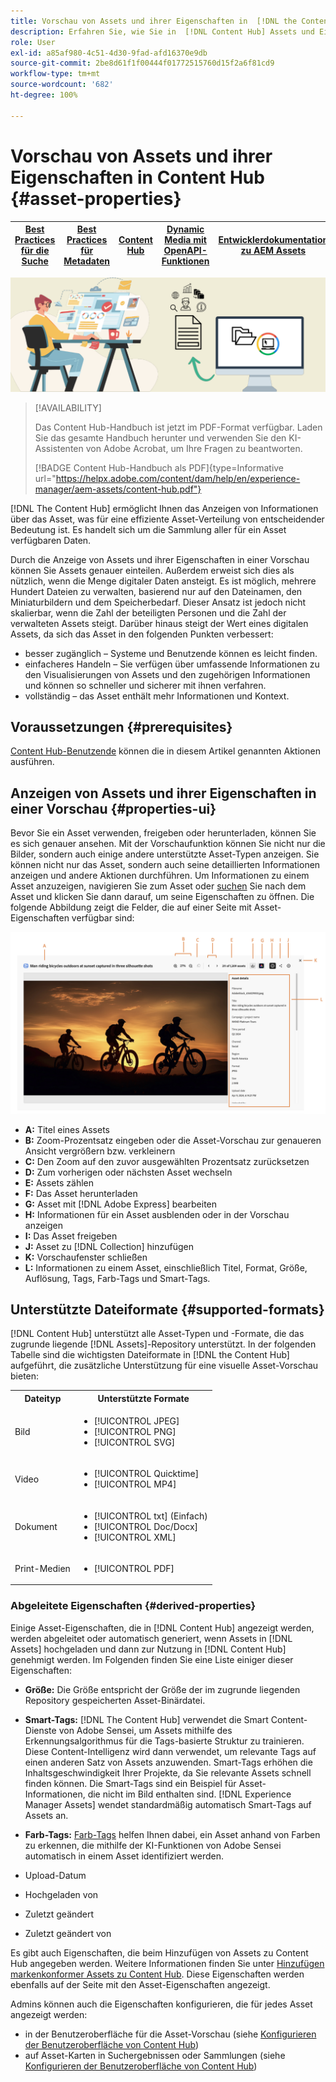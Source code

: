 ```yaml
---
title: Vorschau von Assets und ihrer Eigenschaften in  [!DNL the Content Hub]
description: Erfahren Sie, wie Sie in  [!DNL Content Hub] Assets und Eigenschaften in einer Vorschau anzeigen.
role: User
exl-id: a85af980-4c51-4d30-9fad-afd16370e9db
source-git-commit: 2be8d61f1f00444f01772515760d15f2a6f81cd9
workflow-type: tm+mt
source-wordcount: '682'
ht-degree: 100%

---
```


# Vorschau von Assets und ihrer Eigenschaften in Content Hub {#asset-properties}

| [Best Practices für die Suche](/help/assets/search-best-practices.md) | [Best Practices für Metadaten](/help/assets/metadata-best-practices.md) | [Content Hub](/help/assets/product-overview.md) | [Dynamic Media mit OpenAPI-Funktionen](/help/assets/dynamic-media-open-apis-overview.md) | [Entwicklerdokumentation zu AEM Assets](https://developer.adobe.com/experience-cloud/experience-manager-apis/) |
| ------------- | --------------------------- |---------|----|-----|

![Metadaten-Bannerbild](assets/metadata-banner-image.png)

>[!AVAILABILITY]
>
>Das Content Hub-Handbuch ist jetzt im PDF-Format verfügbar. Laden Sie das gesamte Handbuch herunter und verwenden Sie den KI-Assistenten von Adobe Acrobat, um Ihre Fragen zu beantworten.
>
>[!BADGE Content Hub-Handbuch als PDF]{type=Informative url="https://helpx.adobe.com/content/dam/help/en/experience-manager/aem-assets/content-hub.pdf"}

[!DNL The Content Hub] ermöglicht Ihnen das Anzeigen von Informationen über das Asset, was für eine effiziente Asset-Verteilung von entscheidender Bedeutung ist. Es handelt sich um die Sammlung aller für ein Asset verfügbaren Daten.

Durch die Anzeige von Assets und ihrer Eigenschaften in einer Vorschau können Sie Assets genauer einteilen. Außerdem erweist sich dies als nützlich, wenn die Menge digitaler Daten ansteigt. Es ist möglich, mehrere Hundert Dateien zu verwalten, basierend nur auf den Dateinamen, den Miniaturbildern und dem Speicherbedarf. Dieser Ansatz ist jedoch nicht skalierbar, wenn die Zahl der beteiligten Personen und die Zahl der verwalteten Assets steigt. Darüber hinaus steigt der Wert eines digitalen Assets, da sich das Asset in den folgenden Punkten verbessert:

* besser zugänglich – Systeme und Benutzende können es leicht finden.
* einfacheres Handeln – Sie verfügen über umfassende Informationen zu den Visualisierungen von Assets und den zugehörigen Informationen und können so schneller und sicherer mit ihnen verfahren.
* vollständig – das Asset enthält mehr Informationen und Kontext.

## Voraussetzungen {#prerequisites}

[Content Hub-Benutzende](deploy-content-hub.md#onboard-content-hub-users) können die in diesem Artikel genannten Aktionen ausführen.

## Anzeigen von Assets und ihrer Eigenschaften in einer Vorschau {#properties-ui}

Bevor Sie ein Asset verwenden, freigeben oder herunterladen, können Sie es sich genauer ansehen. Mit der Vorschaufunktion können Sie nicht nur die Bilder, sondern auch einige andere unterstützte Asset-Typen anzeigen. Sie können nicht nur das Asset, sondern auch seine detaillierten Informationen anzeigen und andere Aktionen durchführen. Um Informationen zu einem Asset anzuzeigen, navigieren Sie zum Asset oder [suchen](search-assets.md) Sie nach dem Asset und klicken Sie dann darauf, um seine Eigenschaften zu öffnen. Die folgende Abbildung zeigt die Felder, die auf einer Seite mit Asset-Eigenschaften verfügbar sind:

![Eigenschaften einer Asset-Benutzeroberfläche](assets/properties-ui.png)

* **A:** Titel eines Assets
* **B:** Zoom-Prozentsatz eingeben oder die Asset-Vorschau zur genaueren Ansicht vergrößern bzw. verkleinern
* **C:** Den Zoom auf den zuvor ausgewählten Prozentsatz zurücksetzen
* **D:** Zum vorherigen oder nächsten Asset wechseln
* **E:** Assets zählen
* **F:** Das Asset herunterladen
* **G:** Asset mit [!DNL Adobe Express] bearbeiten
* **H:** Informationen für ein Asset ausblenden oder in der Vorschau anzeigen
* **I:** Das Asset freigeben
* **J:** Asset zu [!DNL Collection] hinzufügen
* **K:** Vorschaufenster schließen
* **L:** Informationen zu einem Asset, einschließlich Titel, Format, Größe, Auflösung, Tags, Farb-Tags und Smart-Tags.

## Unterstützte Dateiformate {#supported-formats}

[!DNL Content Hub] unterstützt alle Asset-Typen und -Formate, die das zugrunde liegende [!DNL Assets]-Repository unterstützt. In der folgenden Tabelle sind die wichtigsten Dateiformate in [!DNL the Content Hub] aufgeführt, die zusätzliche Unterstützung für eine visuelle Asset-Vorschau bieten:

<table> 
    <tbody>
     <tr>
      <th><strong>Dateityp</strong></th>
      <th><strong>Unterstützte Formate</strong></th>
     </tr>
     <tr>
      <td>Bild</td>
      <td>
        <ul>
            <li>[!UICONTROL JPEG]</li> 
            <li>[!UICONTROL PNG]</li> 
            <li>[!UICONTROL SVG]</li>
        </ul>
      </td>
     </tr>
     <tr>
      <td>Video</td>
      <td>
        <ul>
            <li>[!UICONTROL Quicktime]</li>  
            <li>[!UICONTROL MP4]</li> 
        </ul>
      </td>
     </tr>
      <tr>
      <td>Dokument</td>
      <td>
        <ul>
            <li>[!UICONTROL txt] (Einfach)</li>  
            <li>[!UICONTROL Doc/Docx]</li> 
            <li>[!UICONTROL XML]</li>
        </ul>
      </td>
     </tr>
     <tr>
      <td>Print-Medien</td>
      <td>
        <ul>
            <li>[!UICONTROL PDF]</li>  
        </ul>
      </td>
     </tr>  
    </tbody>
   </table>

### Abgeleitete Eigenschaften {#derived-properties}

Einige Asset-Eigenschaften, die in [!DNL Content Hub] angezeigt werden, werden abgeleitet oder automatisch generiert, wenn Assets in [!DNL Assets] hochgeladen und dann zur Nutzung in [!DNL Content Hub] genehmigt werden. Im Folgenden finden Sie eine Liste einiger dieser Eigenschaften:

* **Größe:** Die Größe entspricht der Größe der im zugrunde liegenden Repository gespeicherten Asset-Binärdatei.

<!--* **Tags:** Tags help you categorize assets that can be browsed and searched more efficiently. Tagging helps in propagating the appropriate taxonomy to other users and workflows. -->

* **Smart-Tags:** [!DNL The Content Hub] verwendet die Smart Content-Dienste von Adobe Sensei, um Assets mithilfe des Erkennungsalgorithmus für die Tags-basierte Struktur zu trainieren. Diese Content-Intelligenz wird dann verwendet, um relevante Tags auf einen anderen Satz von Assets anzuwenden. Smart-Tags erhöhen die Inhaltsgeschwindigkeit Ihrer Projekte, da Sie relevante Assets schnell finden können. Die Smart-Tags sind ein Beispiel für Asset-Informationen, die nicht im Bild enthalten sind. [!DNL Experience Manager Assets] wendet standardmäßig automatisch Smart-Tags auf Assets an.

* **Farb-Tags:** [Farb-Tags](#https://experienceleague.adobe.com/docs/experience-manager-cloud-service/content/assets/manage/color-tag-images.html?lang=en) helfen Ihnen dabei, ein Asset anhand von Farben zu erkennen, die mithilfe der KI-Funktionen von Adobe Sensei automatisch in einem Asset identifiziert werden.

* Upload-Datum

* Hochgeladen von

* Zuletzt geändert

* Zuletzt geändert von

Es gibt auch Eigenschaften, die beim Hinzufügen von Assets zu Content Hub angegeben werden. Weitere Informationen finden Sie unter [Hinzufügen markenkonformer Assets zu Content Hub](upload-brand-approved-assets.md). Diese Eigenschaften werden ebenfalls auf der Seite mit den Asset-Eigenschaften angezeigt.

Admins können auch die Eigenschaften konfigurieren, die für jedes Asset angezeigt werden:

* in der Benutzeroberfläche für die Asset-Vorschau (siehe [Konfigurieren der Benutzeroberfläche von Content Hub](configure-content-hub-ui-options.md#configure-asset-details-content-hub))
* auf Asset-Karten in Suchergebnissen oder Sammlungen (siehe [Konfigurieren der Benutzeroberfläche von Content Hub](configure-content-hub-ui-options.md#asset-card))

<!--

### Date range {#date-range} 

The date range allows you to select dates you want to see the assets. You can customize date range by choosing the start and end dates. 

-->
